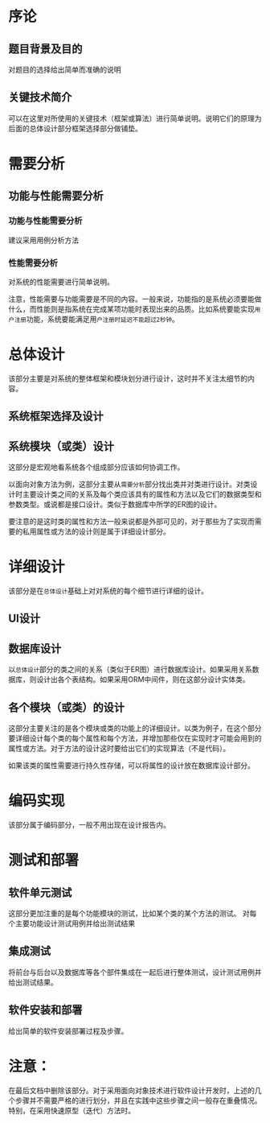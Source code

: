 
# 序论

## 题目背景及目的
对题目的选择给出简单而准确的说明

## 关键技术简介
可以在这里对所使用的关键技术（框架或算法）进行简单说明。说明它们的原理为后面的总体设计部分框架选择部分做铺垫。

# 需要分析
## 功能与性能需要分析
### 功能与性能需要分析

建议采用用例分析方法

### 性能需要分析
对系统的性能需要进行简单说明。

注意，性能需要与功能需要是不同的内容。一般来说，功能指的是系统必须要能做什么，而性能则是指系统在完成某项功能时表现出来的品质。比如系统要能实现`用户注册`功能，系统要能满足用`户注册时延迟不能超过2秒钟`。

# 总体设计
该部分主要是对系统的整体框架和模块划分进行设计，这时并不关注太细节的内容。

## 系统框架选择及设计

## 系统模块（或类）设计
这部分是宏观地看系统各个组成部分应该如何协调工作。

以面向对象方法为例，这部分主要从`需要分析`部分找出类并对类进行设计。对类设计时主要设计类之间的关系及每个类应该具有的属性和方法以及它们的数据类型和参数类型。或说都是接口设计。类似于数据库中所学的ER图的设计。

要注意的是这时类的属性和方法一般来说都是外部可见的，对于那些为了实现而需要的私用属性或方法的设计则是属于详细设计部分。

# 详细设计
该部分是在`总体设计`基础上对对系统的每个细节进行详细的设计。

## UI设计

## 数据库设计
以`总体设计`部分的类之间的关系（类似于ER图）进行数据库设计。如果采用关系数据库，则设计出各个表结构。如果采用ORM中间件，则在这部分设计实体类。

## 各个模块（或类）的设计
这部分主要关注的是各个模块或类的功能上的详细设计。以类为例子，在这个部分要详细设计每个类的每个属性和每个方法，并增加那些仅在实现时才可能会用到的属性或方法。对于方法的设计这时要给出它们的实现算法（不是代码）。

如果该类的属性需要进行持久性存储，可以将属性的设计放在数据库设计部分。

# 编码实现
该部分属于编码部分，一般不用出现在设计报告内。

# 测试和部署 

## 软件单元测试
这部分更加注重的是每个功能模块的测试，比如某个类的某个方法的测试。
对每个主要功能设计测试用例并给出测试结果

## 集成测试
将前台与后台以及数据库等各个部件集成在一起后进行整体测试，设计测试用例并给出测试结果。

## 软件安装和部署
给出简单的软件安装部署过程及步骤。


# 注意：
在最后文档中删除该部分。对于采用面向对象技术进行软件设计开发时，上述的几个步骤并不需要严格的进行划分，并且在实践中这些步骤之间一般存在重叠情况。特别，在采用快速原型（迭代）方法时。